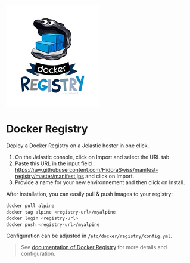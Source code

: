 ![Docker Registry](images/docker_registry.png)

# Docker Registry

Deploy a Docker Registry on a Jelastic hoster in one click.

1. On the Jelastic console, click on Import and select the URL tab.
2. Paste this URL in the input field : https://raw.githubusercontent.com/HidoraSwiss/manifest-registry/master/manifest.jps and click on Import.
3. Provide a name for your new environnement and then click on Install.

After installation, you can easily pull & push images to your registry:

```bash
docker pull alpine
docker tag alpine <registry-url>/myalpine
docker login <registry-url>
docker push <registry-url>/myalpine
```

Configuration can be adjusted in `/etc/docker/registry/config.yml`.

> See [documentation of Docker Registry](https://docs.docker.com/registry/) for more details and configuration.
